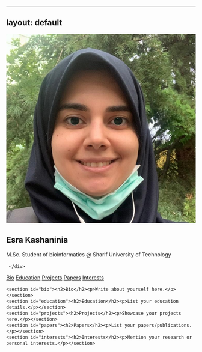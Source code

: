 <!-- to change this page, use this link:
https://chatgpt.com/share/6890cb27-2c98-8007-b481-202e8135ae4d -->

---
layout: default
---
<link rel="stylesheet" href="assets/css/style.css">

<div class="container">
  <div class="sidebar">
    <img src="avatar.jpeg" alt="Esra Kashaninia Photo" class="profile-pic">
    <div class="info">
      <h2>Esra Kashaninia</h2>
      <p> M.Sc. Student of bioinformatics @ Sharif University of Technology </p>
      <div class="social-icons">
	  <a href="mailto:esra.kashaninia@ce.sharif.edu" target="_blank" aria-label="Email">
	    <i class="fa-solid fa-envelope"></i>
	  </a>
	  <a href="https://github.com/Esra-K/" target="_blank" aria-label="GitHub">
	    <i class="fa-brands fa-github"></i>
	  </a>
	  <a href="https://www.linkedin.com/in/esra-kashaninia/" target="_blank" aria-label="LinkedIn">
	    <i class="fa-brands fa-linkedin"></i>
	  </a>
      </div>

     </div>
  </div>

  <div class="main-content">
    <nav class="navbar">
      <a href="#bio">Bio</a>
      <a href="#education">Education</a>
      <a href="#projects">Projects</a>
      <a href="#papers">Papers</a>
      <a href="#interests">Interests</a>
    </nav>

    <section id="bio"><h2>Bio</h2><p>Write about yourself here.</p></section>
    <section id="education"><h2>Education</h2><p>List your education details.</p></section>
    <section id="projects"><h2>Projects</h2><p>Showcase your projects here.</p></section>
    <section id="papers"><h2>Papers</h2><p>List your papers/publications.</p></section>
    <section id="interests"><h2>Interests</h2><p>Mention your research or personal interests.</p></section>
  </div>
</div>

